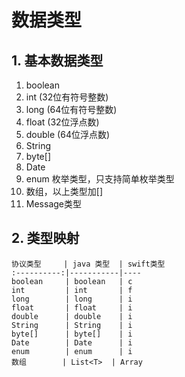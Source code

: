 # 数据类型

## 1. 基本数据类型

1. boolean
2. int (32位有符号整数)
3. long (64位有符号整数)
4. float (32位浮点数)
5. double (64位浮点数)
6. String 
7. byte[]
8. Date
9. enum 枚举类型，只支持简单枚举类型
11. 数组，以上类型加[]
12. Message类型
    
## 2. 类型映射

    协议类型     | java 类型  | swift类型
    :----------:|-----------|----
    boolean     | boolean   | c
    int         | int       | f
    long        | long      | i
    float       | float     | i
    double      | double    | i
    String      | String    | i
    byte[]      | byte[]    | i
    Date        | Date      | i
    enum        | enum      | i
    数组        | List<T>  | Array
    
   